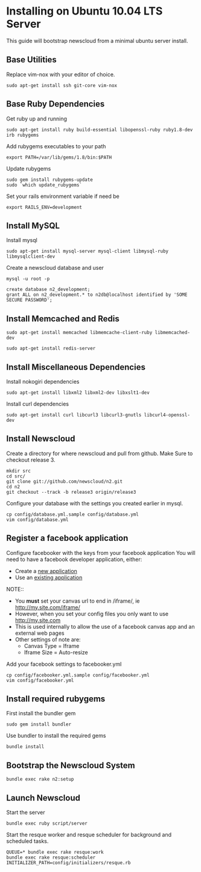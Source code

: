 Installing on Ubuntu 10.04 LTS Server
=====================================

This guide will bootstrap newscloud from a minimal ubuntu server install.

Base Utilities
--------------

Replace vim-nox with your editor of choice.

	sudo apt-get install ssh git-core vim-nox


Base Ruby Dependencies
----------------------

Get ruby up and running

	sudo apt-get install ruby build-essential libopenssl-ruby ruby1.8-dev irb rubygems

Add rubygems executables to your path

	export PATH=/var/lib/gems/1.8/bin:$PATH

Update rubygems

	sudo gem install rubygems-update
	sudo `which update_rubygems`

Set your rails environment variable if need be
	
	export RAILS_ENV=development


Install MySQL
-------------

Install mysql

	sudo apt-get install mysql-server mysql-client libmysql-ruby libmysqlclient-dev

Create a newscloud database and user

	mysql -u root -p

	create database n2_development;
	grant ALL on n2_development.* to n2db@localhost identified by 'SOME SECURE PASSWORD';


Install Memcached and Redis
---------------------------

	sudo apt-get install memcached libmemcache-client-ruby libmemcached-dev

	sudo apt-get install redis-server

Install Miscellaneous Dependencies
----------------------------------

Install nokogiri dependencies

	sudo apt-get install libxml2 libxml2-dev libxslt1-dev

Install curl dependencies

	sudo apt-get install curl libcurl3 libcurl3-gnutls libcurl4-openssl-dev


Install Newscloud
-----------------

Create a directory for where newscloud and pull from github.
Make Sure to checkout release 3.

	mkdir src
	cd src/
	git clone git://github.com/newscloud/n2.git
	cd n2
	git checkout --track -b release3 origin/release3


Configure your database with the settings you created earlier in mysql.

	cp config/database.yml.sample config/database.yml
	vim config/database.yml

Register a facebook application
-------------------------------

Configure facebooker with the keys from your facebook application
You will need to have a facebook developer application, either:

  * Create a [new application](http://www.facebook.com/developers/createapp.php)
  * Use an [existing application](http://www.facebook.com/developers/)

NOTE::

  * You **must** set your canvas url to end in /iframe/, ie http://my.site.com/iframe/
  * However, when you set your config files you only want to use http://my.site.com
  * This is used internally to allow the use of a facebook canvas app and an external web pages
  * Other settings of note are:
    * Canvas Type = Iframe
	* Iframe Size = Auto-resize

Add your facebook settings to facebooker.yml

	cp config/facebooker.yml.sample config/facebooker.yml
	vim config/facebooker.yml


Install required rubygems
-------------------------

First install the bundler gem

	sudo gem install bundler

Use bundler to install the required gems

	bundle install

Bootstrap the Newscloud System
------------------------------
	bundle exec rake n2:setup

Launch Newscloud
----------------

Start the server

	bundle exec ruby script/server

Start the resque worker and resque scheduler for background and scheduled tasks.

	QUEUE=* bundle exec rake resque:work
	bundle exec rake resque:scheduler INITIALIZER_PATH=config/initializers/resque.rb

